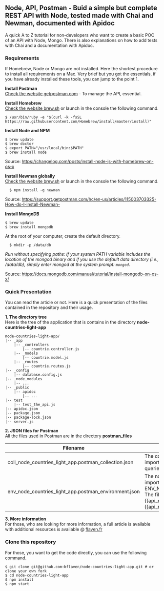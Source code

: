 
## Node, API, Postman - Buid a simple but complete REST API with Node, tested made with Chai and Newman, documented with Apidoc
A quick A to Z tutorial for non-developers who want to create a basic POC of an API with Node, Mongo. There is also explanations on how to add tests with Chai and a documentation with Apidoc.


### Requirements

If Homebrew, Node or Mongo are not installed. Here the shortest procedure to install all requirements on a Mac. Very brief but you got the essentials, if you have already installed these tools, you can jump to the point 1.

**Install Postman**<br />
[Check the website getpostman.com](https://www.getpostman.com/apps) - To manage the API, essential.

**Install Homebrew**<br />
[Check the website brew.sh](https://brew.sh/) or launch in the console the following command.

```
$ /usr/bin/ruby -e "$(curl -k -fsSL https://raw.githubusercontent.com/Homebrew/install/master/install)"
```

**Install Node and NPM**<br />

```
$ brew update
$ brew doctor
$ export PATH="/usr/local/bin:$PATH"
$ brew install node
```
Source: <a href="https://changelog.com/posts/install-node-js-with-homebrew-on-os-x" target="_blank">https://changelog.com/posts/install-node-js-with-homebrew-on-os-x</a>

**Install Newman globally**<br />
[Check the website brew.sh](https://brew.sh/) or launch in the console the following command.

```
  $ npm install -g newman
```
Source: <a href="https://support.getpostman.com/hc/en-us/articles/115003703325-How-do-I-install-Newman-" target="_blank">https://support.getpostman.com/hc/en-us/articles/115003703325-How-do-I-install-Newman-</a>


**Install MongoDB**<br />
```
$ brew update
$ brew install mongodb
```


At the root of your computer, create the default directory. 
```
  $ mkdir -p /data/db
```
<i>Run without specifying paths: If your system PATH variable includes the location of the mongod binary and if you use the default data directory (i.e., /data/db), simply enter mongod at the system prompt: <code>mongod</code></i>.


Source: <a href="https://docs.mongodb.com/manual/tutorial/install-mongodb-on-os-x/" target="_blank">https://docs.mongodb.com/manual/tutorial/install-mongodb-on-os-x/</a></li>


### Quick Presentation

You can read the article or not. Here is a quick presentation of the files contained in the repository and their usage.

**1. The directory tree**<br />
Here is the tree of the application that is contains in the directory **node-countries-light-app** 

```
node-countries-light-app/
|-- _app
    |-- _controllers
        |-- countrie.controller.js
    |-- _models
        |-- countrie.model.js
    |-- _routes
        |-- countrie.routes.js
|-- _config
    |-- database.config.js
|-- _node_modules
    |-- ... 
|-- _public
    |-- apidoc
        |-- ... 
|-- test
    |-- test_the_api.js
|-- apidoc.json
|-- package.json
|-- package-lock.json
|-- server.js

```

**2. JSON files for Postman**<br />
All the files used in Postman are in the directory **postman_files**

Filename  | Description |
------------- | ------------- |
coll_node_countries_light_app.postman_collection.json | The collection of queries that can be imported in Postman. There are 6 queries for CRUD operations. 
env_node_countries_light_app.postman_environment.json  | The name for file environment that is imported in Postam under the name ENV_NODE_COUNTRIES_LIGHT_APP. The file contains the 2 variables {{api_root_url}} and {{api_root_url_countries}}

**3. More information**<br />
For those, who are looking for more information, a full article is available with additional resources is available @ [flaven.fr](http://flaven.fr/)


### Clone this repository

For those, you want to get the code directly, you can use the following command.

```
$ git clone git@github.com:bflaven/node-countries-light-app.git # or clone your own fork
$ cd node-countries-light-app
$ npm install
$ npm start

```















